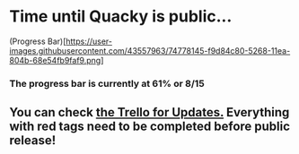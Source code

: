 # Time until Quacky is public...

(Progress Bar)[https://user-images.githubusercontent.com/43557963/74778145-f9d84c80-5268-11ea-804b-68e54fb9faf9.png]

### The progress bar is currently at 61% or 8/15

## You can check [the Trello for Updates.](https://trello.com/b/yY9GLDEb) Everything with red tags need to be completed before public release!
